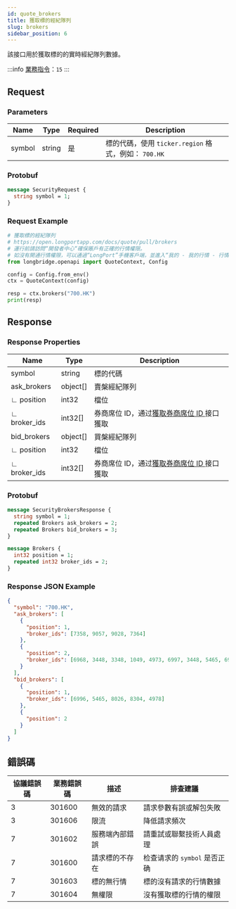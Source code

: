 ```yaml
---
id: quote_brokers
title: 獲取標的經紀隊列
slug: brokers
sidebar_position: 6
---
```


該接口用於獲取標的的實時經紀隊列數據。

:::info
[業務指令](../../socket/biz-command)：`15`
:::

## Request

### Parameters

| Name   | Type   | Required | Description                                          |
| ------ | ------ | -------- | ---------------------------------------------------- |
| symbol | string | 是       | 標的代碼，使用 `ticker.region` 格式，例如： `700.HK` |

### Protobuf

```protobuf
message SecurityRequest {
  string symbol = 1;
}
```

### Request Example

```python
# 獲取標的經紀隊列
# https://open.longportapp.com/docs/quote/pull/brokers
# 運行前請訪問“開發者中心“確保賬戶有正確的行情權限。
# 如沒有開通行情權限，可以通過“LongPort”手機客戶端，並進入“我的 - 我的行情 - 行情商城”購買開通行情權限。
from longbridge.openapi import QuoteContext, Config

config = Config.from_env()
ctx = QuoteContext(config)

resp = ctx.brokers("700.HK")
print(resp)
```

## Response

### Response Properties

| Name         | Type     | Description                                                |
| ------------ | -------- | ---------------------------------------------------------- |
| symbol       | string   | 標的代碼                                                   |
| ask_brokers  | object[] | 賣槃經紀隊列                                               |
| ∟ position   | int32    | 檔位                                                       |
| ∟ broker_ids | int32[]  | 券商席位 ID，通过[獲取券商席位 ID ](./broker-ids) 接口獲取 |
| bid_brokers  | object[] | 買槃經紀隊列                                               |
| ∟ position   | int32    | 檔位                                                       |
| ∟ broker_ids | int32[]  | 券商席位 ID，通过[獲取券商席位 ID ](./broker-ids) 接口獲取 |

### Protobuf

```protobuf
message SecurityBrokersResponse {
  string symbol = 1;
  repeated Brokers ask_brokers = 2;
  repeated Brokers bid_brokers = 3;
}

message Brokers {
  int32 position = 1;
  repeated int32 broker_ids = 2;
}
```

### Response JSON Example

```json
{
  "symbol": "700.HK",
  "ask_brokers": [
    {
      "position": 1,
      "broker_ids": [7358, 9057, 9028, 7364]
    },
    {
      "position": 2,
      "broker_ids": [6968, 3448, 3348, 1049, 4973, 6997, 3448, 5465, 6997]
    }
  ],
  "bid_brokers": [
    {
      "position": 1,
      "broker_ids": [6996, 5465, 8026, 8304, 4978]
    },
    {
      "position": 2
    }
  ]
}
```

## 錯誤碼

| 協議錯誤碼 | 業務錯誤碼 | 描述           | 排查建議                     |
| ---------- | ---------- | -------------- | ---------------------------- |
| 3          | 301600     | 無效的請求     | 請求參數有誤或解包失敗       |
| 3          | 301606     | 限流           | 降低請求頻次                 |
| 7          | 301602     | 服務端內部錯誤 | 請重試或聯繫技術人員處理     |
| 7          | 301600     | 請求標的不存在 | 检查请求的 `symbol` 是否正确 |
| 7          | 301603     | 標的無行情     | 標的沒有請求的行情數據       |
| 7          | 301604     | 無權限         | 沒有獲取標的行情的權限       |
